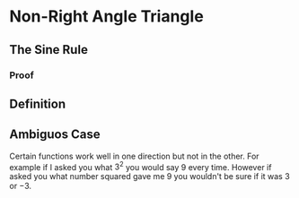 # Non-Right Angle Triangle

## The Sine Rule


### Proof

## Definition

## Ambiguos Case

Certain functions work well in one direction but not in the other. For example if I asked you what $3^2$ you would say $9$ every time. However if asked you what number squared gave me $9$ you wouldn't be sure if it was $3$ or $-3$.



